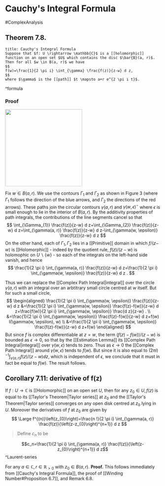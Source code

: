 # Cauchy's Integral Formula
#ComplexAnalysis 
## Theorem 7.8.

```ad-theorem
title: Cauchy's Integral Formula
Suppose that $f: U \rightarrow \mathbb{C}$ is a [[holomorphic]] function on an open set $U$ which contains the disc $\bar{B}(a, r)$. Then for all $w \in B(a, r)$ we have
$$
f(w)=\frac{1}{2 \pi i} \int_{\gamma} \frac{f(z)}{z-w} d z,
$$
where $\gamma$ is the [[path]] $t \mapsto a+r e^{2 \pi i t}$.
```
^formula

### Proof

<img src="https://cdn.mathpix.com/snip/images/sdkbJHQiM2mOxX2nVbZTo3hbKblGyfDHOpdFYxzBY7c.original.fullsize.png" width=250px />

Fix $w \in B(a, r)$. We use the contours $\Gamma_{1}$ and $\Gamma_{2}$ as shown in Figure 3 (where $\Gamma_{1}$ follows the direction of the blue arrows, and $\Gamma_{2}$ the directions of the red arrows). These paths join the circular contours $\gamma(a, r)$ and $\gamma(w, \epsilon)^{-}$ where $\epsilon$ is small enough to lie in the interior of $B(a, r)$. By the additivity properties of path integrals, the contributions of the line segments cancel so that
$$
\int_{\Gamma_{1}} \frac{f(z)}{z-w} d z+\int_{\Gamma_{2}} \frac{f(z)}{z-w} d z=\int_{\gamma(a, r)} \frac{f(z)}{z-w} d z-\int_{\gamma(w, \epsilon)} \frac{f(z)}{z-w} d z
$$
On the other hand, each of $\Gamma_{1}, \Gamma_{2}$ lies in a [[Primitive]] domain in which $f /(z-$ $w)$ is [[Holomorphic]] - indeed by the quotient rule, $f(z) /(z-w)$ is holomophic on $U \backslash\{w\}$ - so each of the integrals on the left-hand side vanish, and hence
$$
\frac{1}{2 \pi i} \int_{\gamma(a, r)} \frac{f(z)}{z-w} d z=\frac{1}{2 \pi i} \int_{\gamma(w, \epsilon)} \frac{f(z)}{z-w} d z .
$$

Thus we can replace the [[Complex Path Integral|integral]] over the circle $\gamma(a, r)$ with an integral over an arbtitrary small circle centred at $w$ itself. But for such a small circle,
$$
\begin{aligned}
\frac{1}{2 \pi i} \int_{\gamma(w, \epsilon)} \frac{f(z)}{z-w} d z &=\frac{1}{2 \pi i} \int_{\gamma(w, \epsilon)} \frac{f(z)-f(w)}{z-w} d z+\frac{f(w)}{2 \pi i} \int_{\gamma(w, \epsilon)} \frac{d z}{z-w} . \\
&=\frac{1}{2 \pi i} \int_{\gamma(w, \epsilon)} \frac{f(z)-f(w)}{z-w} d z+f(w) I(\gamma(w, \epsilon), w) \\
&=\frac{1}{2 \pi i} \int_{\gamma(w, \epsilon)} \frac{f(z)-f(w)}{z-w} d z+f(w)
\end{aligned}
$$
But since $f$ is complex differentiable at $z=w$, the term $(f(z)-f(w)) /(z-w)$ is bounded as $\epsilon \rightarrow 0$, so that by the [[Estimation Lemma]] its [[Complex Path Integral|integral]] over $\gamma(w, \epsilon)$ tends to zero. Thus as $\epsilon \rightarrow 0$ the [[Complex Path Integral]] around $\gamma(w, \epsilon)$ tends to $f(w)$. But since it is also equal to $(2 \pi i)^{-1} \int_{\gamma(a, r)} f(z) /(z-w) d z$, which is independent of $\epsilon$, we conclude that it must in fact be equal to $f(w)$. The result follows.

## Corollary 7.11: derivative of f(z)
If $f: U \rightarrow \mathbb{C}$ is [[Holomorphic]] on an open set $U$, then for any $z_{0} \in U, f(z)$ is equal to its [[Taylor's Theorem|Taylor series]] at $z_{0}$ and the [[Taylor's Theorem|Taylor series]] converges on any open disk centred at $z_{0}$ lying in $U$. Moreover the derivatives of $f$ at $z_{0}$ are given by
$$
\Large
f^{(n)}\left(z_{0}\right)=\frac{n !}{2 \pi i} \int_{\gamma(a, r)} \frac{f(z)}{\left(z-z_{0}\right)^{n+1}} d z
$$

> Define $c_n$ to be
> 
$$c_n=\frac{1}{2 \pi i} \int_{\gamma(a, r)} \frac{f(z)}{\left(z-z_{0}\right)^{n+1}} d z$$
^Laurent-series

For any $a \in \mathbb{C}, r \in \mathbb{R}_{>0}$ with $z_{0} \in B(a, r)$.
**Proof.** This follows immediately from  [[Cauchy's Integral Formula]], the proof of [[Winding Number#Proposition 6.7]], and Remark 6.8.